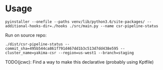 # Usage
```
pyinstaller --onefile --paths venv/lib/python3.6/site-packages/ --additional-hooks-dir=./hooks ./src/main.py --name csr-pipeline-status
```

Run on source repo:
```
./dist/csr-pipeline-status --commit_sha=495b544ca861f791d467dd1b3c513d7dd438e595 --cluster_name=yakima-csr --region=us-west1 --branch=staging
```

TODO(jcwc): Find a way to make this declarative (probably using Kptfile)
